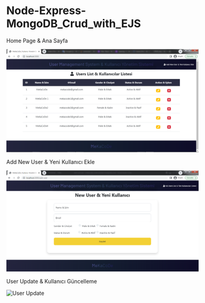 # Node-Express-MongoDB_Crud_with_EJS

Home Page & Ana Sayfa

![Home Page](screenshot/home.png)

Add New User & Yeni Kullanıcı Ekle

![Add New User](screenshot/addNewUser.png)


User Update & Kullanıcı Güncelleme

![User Update](screenshot/updateUser.png)



